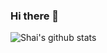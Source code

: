 ### Hi there 👋
![Shai's github stats](https://github-readme-stats.vercel.app/api?username=davidbinneun&show_icons=true&count_private=true&theme=buefy)
<!--
**davidbinneun/davidbinneun** is a ✨ _special_ ✨ repository because its `README.md` (this file) appears on your GitHub profile.

Here are some ideas to get you started:

- 🔭 I’m currently working on ...
- 🌱 I’m currently learning ...
- 👯 I’m looking to collaborate on ...
- 🤔 I’m looking for help with ...
- 💬 Ask me about ...
- 📫 How to reach me: ...
- 😄 Pronouns: ...
- ⚡ Fun fact: Hippos have pink milk (for real)
-->
